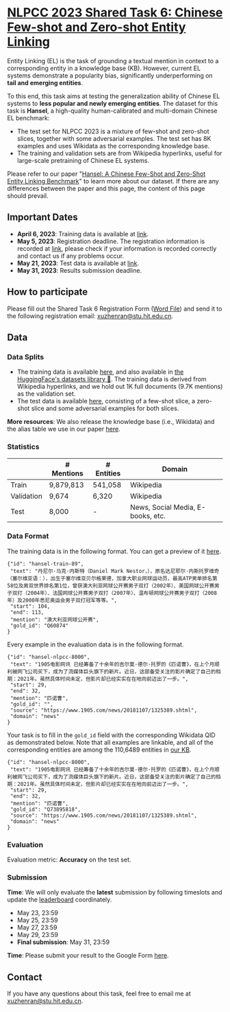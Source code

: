 # [NLPCC 2023 Shared Task 6: Chinese Few-shot and Zero-shot Entity Linking](http://tcci.ccf.org.cn/conference/2023/cfpt.php)

Entity Linking (EL) is the task of grounding a textual mention in context to a corresponding entity in a knowledge base (KB).
However, current EL systems demonstrate a popularity bias, significantly underperforming on **tail and emerging entities**. 

To this end, this task aims at testing the generalization ability of Chinese EL systems to **less popular and newly emerging entities**.
The dataset for this task is **Hansel**, a high-quality human-calibrated and multi-domain Chinese EL benchmark:
- The test set for NLPCC 2023 is a mixture of few-shot and zero-shot slices, together with some adversarial examples. The test set has 8K examples and uses Wikidata as the corresponding knowledge base.
- The training and validation sets are from Wikipedia hyperlinks, useful for large-scale pretraining of Chinese EL systems.

Please refer to our paper "[Hansel: A Chinese Few-Shot and Zero-Shot Entity Linking Benchmark](https://dl.acm.org/doi/10.1145/3539597.3570418)" to learn more about our dataset.
If there are any differences between the paper and this page, the content of this page should prevail.


## Important Dates
- **April 6, 2023**: Training data is available at [link](https://drive.google.com/drive/folders/1XdRLHDreTUGX4_BU9fFRiG_6dOBreJMl?usp=sharing).
- **May 5, 2023**: Registration deadline. The registration information is recorded at [link](https://github.com/HITsz-TMG/Hansel/blob/main/NLPCC/Leaderboard.md), please check if your information is recorded correctly and contact us if any problems occur.
- **May 21, 2023**: Test data is available at [link](https://github.com/HITsz-TMG/Hansel/blob/main/NLPCC/hansel-nlpcc-eval.jsonl).
- **May 31, 2023**: Results submission deadline.

## How to participate
Please fill out the Shared Task 6 Registration Form ([Word File](http://tcci.ccf.org.cn/conference/2023/dldoc/NLPCC2023.SharedTask6.RegistrationForm.doc)) and send it to the following registration email: [xuzhenran@stu.hit.edu.cn](mailto:xuzhenran@stu.hit.edu.cn).

## Data

### Data Splits

- The training data is available [here](https://drive.google.com/drive/folders/1XdRLHDreTUGX4_BU9fFRiG_6dOBreJMl?usp=sharing), and also available in [the HuggingFace's datasets library :hugs:](https://huggingface.co/datasets/HIT-TMG/Hansel). The training data is derived from Wikipedia hyperlinks, and we hold out 1K full documents (9.7K mentions) as the validation set.
- The test data is available [here](https://github.com/HITsz-TMG/Hansel/blob/main/NLPCC/hansel-nlpcc-eval.jsonl), consisting of a few-shot slice, a zero-shot slice and some adversarial examples for both slices.

**More resources**:
We also release the knowledge base (i.e., Wikidata) and the alias table we use in our paper [here](https://drive.google.com/drive/folders/19u5L1eaG7fzRF1ujBsaof6wZjZdnFJSm?usp=sharing).

### Statistics

|     | # Mentions |  # Entities | Domain |
| ----  | ---- | ---- | ---- |
|  Train   | 9,879,813 | 541,058 | Wikipedia |
|  Validation   | 9,674 | 6,320  | Wikipedia |
|  Test     |  8,000 | - |   News, Social Media, E-books, etc.   |


### Data Format
The training data is in the following format. You can get a preview of it [here](https://huggingface.co/datasets/HIT-TMG/Hansel/viewer/wiki/train).

    {"id": "hansel-train-89", 
     "text": "丹尼尔·马克·内斯特（Daniel Mark Nestor，），原名达尼耶尔·内斯托罗维奇（塞尔维亚语：），出生于塞尔维亚贝尔格莱德，加拿大职业网球运动员，最高ATP男单排名第58位及男双世界排名第1位，曾获澳大利亚网球公开赛男子双打（2002年）、美国网球公开赛男子双打（2004年）、法国网球公开赛男子双打（2007年）、温布顿网球公开赛男子双打（2008年）及2000年悉尼奥运会男子双打冠军等等。", 
     "start": 104, 
     "end": 113, 
     "mention": "澳大利亚网球公开赛", 
     "gold_id": "Q60874"
    }

Every example in the evaluation data is in the following format.

    {"id": "hansel-nlpcc-8000", 
     "text": "1905电影网讯 已经筹备了十余年的吉尔莫·德尔·托罗的《匹诺曹》，在上个月顺利被网飞公司买下，成为了流媒体巨头旗下的新片。近日，这部备受关注的影片确定了自己的档期：2021年。虽然具体时间未定，但影片却已经实实在在地向前迈出了一步。", 
     "start": 29, 
     "end": 32, 
     "mention": "匹诺曹", 
     "gold_id": "", 
     "source": "https://www.1905.com/news/20181107/1325389.shtml", 
     "domain": "news"
    }

Your task is to fill in the `gold_id` field with the corresponding Wikidata QID as demonstrated below. Note that all examples are linkable, and all of the corresponding entities are among the 110,6489 entities in [our KB](https://drive.google.com/drive/folders/19u5L1eaG7fzRF1ujBsaof6wZjZdnFJSm?usp=sharing).

    {"id": "hansel-nlpcc-8000", 
     "text": "1905电影网讯 已经筹备了十余年的吉尔莫·德尔·托罗的《匹诺曹》，在上个月顺利被网飞公司买下，成为了流媒体巨头旗下的新片。近日，这部备受关注的影片确定了自己的档期：2021年。虽然具体时间未定，但影片却已经实实在在地向前迈出了一步。", 
     "start": 29, 
     "end": 32, 
     "mention": "匹诺曹", 
     "gold_id": "Q73895818", 
     "source": "https://www.1905.com/news/20181107/1325389.shtml", 
     "domain": "news"
    }
  
### Evaluation
Evaluation metric: **Accuracy** on the test set.

### Submission
**Time**: We will only evaluate the **latest** submission by following timeslots and update the [leaderboard](https://github.com/HITsz-TMG/Hansel/blob/main/NLPCC/Leaderboard.md) coordinately.
- May 23, 23:59
- May 25, 23:59
- May 27, 23:59
- May 29, 23:59
- **Final submission**: May 31, 23:59

**Time**: Please submit your result to the Google Form [here](https://forms.gle/QPnW81doq6HJzK9N7).


## Contact

If you have any questions about this task, feel free to email me at [xuzhenran@stu.hit.edu.cn](mailto:xuzhenran@stu.hit.edu.cn).

